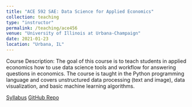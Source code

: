 ```yaml
---
title: "ACE 592 SAE: Data Science for Applied Economics"
collection: teaching
type: "instructor"
permalink: /teaching/ace456
venue: "University of Illinois at Urbana-Champaign"
date: 2021-01-23
location: "Urbana, IL"
---
```

Course Description:
The goal of this course is to teach students in applied economics how to use data science tools and workflow for answering questions in economics. The course is taught in the Python programming language and covers unstructured data processing (text and image), data visualization, and basic machine learning algorithms. 

[Syllabus](http://jhutchinswisc.github.io/files/ACE592-syllabus.pdf)
[GitHub Repo](https://github.com/jphutch/ACE-592)

